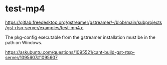 # test-mp4
https://gitlab.freedesktop.org/gstreamer/gstreamer/-/blob/main/subprojects/gst-rtsp-server/examples/test-mp4.c

The pkg-config executable from the gstreamer installation must be in the path on Windows.

https://askubuntu.com/questions/1095521/cant-build-gst-rtsp-server/1095607#1095607
